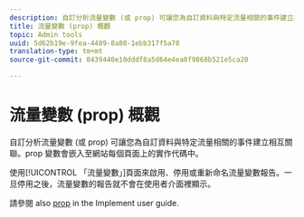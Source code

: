 ```yaml
---
description: 自訂分析流量變數 (或 prop) 可讓您為自訂資料與特定流量相關的事件建立相互關聯。prop 變數會嵌入至網站每個頁面上的實作代碼中。
title: 流量變數 (prop) 概觀
topic: Admin tools
uuid: 5d62b19e-9fea-4489-8a80-1ebb317f5a78
translation-type: tm+mt
source-git-commit: 0439440e10dddf8a5d64e4ea8f9868b521e5ca20

---
```



# 流量變數 (prop) 概觀

自訂分析流量變數 (或 prop) 可讓您為自訂資料與特定流量相關的事件建立相互關聯。prop 變數會嵌入至網站每個頁面上的實作代碼中。

使用[!UICONTROL 「流量變數」]頁面來啟用、停用或重新命名流量變數報告。一旦停用之後，流量變數的報告就不會在使用者介面裡顯示。

請參閱 also [prop](../../../implement/vars/page-vars/prop.md) in the Implement user guide.
